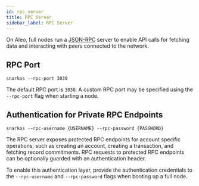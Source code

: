 ```yaml
---
id: rpc_server
title: RPC Server
sidebar_label: RPC Server
---
```


<!----------------------------------------------------------------------------->
<!-------------------- THIS MARKDOWN FILE IS AUTOGENERATED -------------------->
<!----------------------------------------------------------------------------->

On Aleo, full nodes run a [JSON-RPC](https://www.jsonrpc.org/specification) server
to enable API calls for fetching data and interacting with peers connected to the network.

## RPC Port

```ignore
snarkos --rpc-port 3030
```

The default RPC port is `3030`. A custom RPC port may be specified using the `--rpc-port` flag when starting a node.

## Authentication for Private RPC Endpoints

```ignore
snarkos --rpc-username {USERNAME} --rpc-password {PASSWORD}
```

The RPC server exposes protected RPC endpoints for account specific operations, such as creating an account,
creating a transaction, and fetching record commitments.
RPC requests to protected RPC endpoints can be optionally guarded with an authentication header.

To enable this authentication layer, provide the authentication credentials to
the `--rpc-username` and `--rpc-password` flags when booting up a full node.
